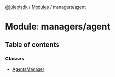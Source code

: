 [@julep/sdk](../README.md) / [Modules](../modules.md) / managers/agent

# Module: managers/agent

## Table of contents

### Classes

- [AgentsManager](../classes/managers_agent.AgentsManager.md)
